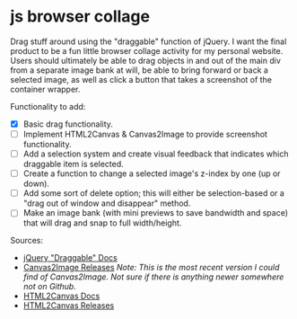# js browser collage
Drag stuff around using the "draggable" function of jQuery. I want the final product to be a fun little browser collage activity for my personal website. Users should ultimately be able to drag objects in and out of the main div from a separate image bank at will, be able to bring forward or back a selected image, as well as click a button that takes a screenshot of the container wrapper.

Functionality to add:
- [x] Basic drag functionality.
- [ ] Implement HTML2Canvas & Canvas2Image to provide screenshot functionality.
- [ ] Add a selection system and create visual feedback that indicates which draggable item is selected.
- [ ] Create a function to change a selected image's z-index by one (up or down).
- [ ] Add some sort of delete option; this will either be selection-based or a "drag out of window and disappear" method.
- [ ] Make an image bank (with mini previews to save bandwidth and space) that will drag and snap to full width/height.

Sources:
- [jQuery "Draggable" Docs](https://jqueryui.com/draggable/)
- [Canvas2Image Releases](https://github.com/hongru/canvas2image)
*Note: This is the most recent version I could find of Canvas2Image. Not sure if there is anything newer somewhere not on Github.*
- [HTML2Canvas Docs](https://html2canvas.hertzen.com/)
- [HTML2Canvas Releases](https://github.com/niklasvh/html2canvas)

